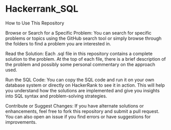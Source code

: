 # Hackerrank_SQL
How to Use This Repository

Browse or Search for a Specific Problem: You can search for specific problems or topics using the GitHub search tool or simply browse through the folders to find a problem you are interested in.

Read the Solution: Each .sql file in this repository contains a complete solution to the problem. At the top of each file, there is a brief description of the problem and possibly some personal commentary on the approach used.

Run the SQL Code: You can copy the SQL code and run it on your own database system or directly on HackerRank to see it in action. This will help you understand how the solutions are implemented and give you insights into SQL syntax and problem-solving strategies.

Contribute or Suggest Changes: If you have alternate solutions or enhancements, feel free to fork this repository and submit a pull request. You can also open an issue if you find errors or have suggestions for improvements.
